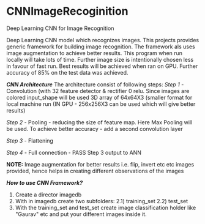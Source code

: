 # CNNImageRecoginition
Deep Learning CNN for Image Recognition

Deep Learning CNN model which recognizes images. This projects provides generic framework for building image recognition. The framework als uses image augmentation to achieve better results. This program when run locally will take lots of time. Further image size is intentionally chosen less in favour of fast run. Best results will be achieved when ran on GPU. Further accuracy of 85% on the test data was achieved.


_**CNN Architecture**_
The architecture consist of following steps:
_Step 1_ - Convolution (with 32 feature detector & rectifier 0 relu. Since images are colored input_shape will be used 3D array of 64x64X3 (smaller format for local machine run (IN GPU - 256x256X3 can be used which will give better results)

_Step 2_ - Pooling - reducing the size of feature map. Here Max Pooling will be used. To achieve better accuracy - add a second convolution layer

_Step 3_ - Flattening

_Step 4_ - Full connection - PASS Step 3 output to ANN

**NOTE:** Image augmentation for better results i.e. flip, invert etc etc images provided, hence helps in creating different observations of the images

_**How to use CNN Framework?**_

1. Create a director imagedb
2. With in imagedb create two subfolders:
  2.1) training_set
  2.2) test_set
3. With the training_set and test_set create image classification holder like "Gaurav" etc and put your different images inside it.

